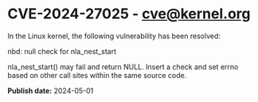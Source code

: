 # CVE-2024-27025 - cve@kernel.org

In the Linux kernel, the following vulnerability has been resolved:

nbd: null check for nla_nest_start

nla_nest_start() may fail and return NULL. Insert a check and set errno
based on other call sites within the same source code.

**Publish date:** 2024-05-01

